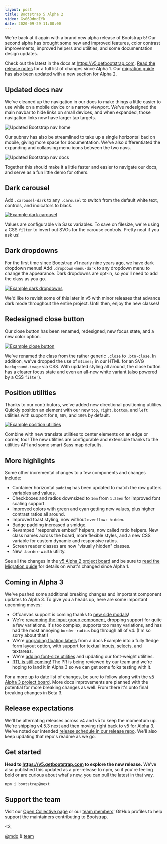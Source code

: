 ```yaml
---
layout: post
title: Bootstrap 5 Alpha 2
video: Gs069dndIYk
date: 2020-09-29 11:00:00
---
```


We're back at it again with a brand new alpha release of Bootstrap 5! Our second alpha has brought some new and improved features, color contrast improvements, improved helpers and utilities, and some documentation design updates.

Check out the latest in the docs at <https://v5.getbootstrap.com>. [Read the release notes]() for a full list of changes since Alpha 1. Our [migration guide](https://v5.getbootstrap.com/docs/5.0/migration) has also been updated with a new section for Alpha 2.

## Updated docs nav

We've cleaned up the navigation in our docs to make things a little easier to use while on a mobile device or a narrow viewport. We've redesigned the main navbar to hide links on small devices, and when expanded, those navigation links now have larger tap targets.

![Updated Bootstrap nav home](/assets/img/2020/09/v5a2-nav-home.png)

Our subnav has also be streamlined to take up a single horizontal bad on mobile, giving more space for documentation. We've also differentiated the expanding and collapsing menu icons between the two navs.

![Updated Bootstrap nav docs](/assets/img/2020/09/v5a2-nav-docs.png)

Together this should make it a little faster and easier to navigate our docs, and serve as a fun little demo for others.

## Dark carousel

Add `.carousel-dark` to any `.carousel` to switch from the default white text, controls, and indicators to black.

[![Example dark carousel](/assets/img/2020/09/v5a2-carousel-dark.png)](https://v5.getbootstrap.com/docs/5.0/components/carousel/#dark-variant)

Values are configurable via Sass variables. To save on filesize, we're using a CSS `filter` to invert out SVGs for the carouse controls. Pretty neat if you ask us!

## Dark dropdowns

For the first time since Bootstrap v1 nearly nine years ago, we have dark dropdown menus! Add `.dropdown-menu-dark` to any dropdown menu to change the appearance. Dark dropdowns are opt-in, so you'll need to add the class as you go.

[![Example dark dropdowns](/assets/img/2020/09/v5a2-dropdowns-dark.png)](https://v5.getbootstrap.com/docs/5.0/components/dropdowns/#dark-dropdowns)

We'd like to revisit some of this later in v5 with minor releases that advance dark mode throughout the entire project. Until then, enjoy the new classes!

## Redesigned close button

Our close button has been renamed, redesigned, new focus state, and a new color option.

[![Example close button](/assets/img/2020/09/v5a2-close-btn.png)](https://v5.getbootstrap.com/docs/5.0/components/close-button/)

We've renamed the class from the rather generic `.close` to `.btn-close`. In addition, we've dropped the use of `&times;` in our HTML for an SVG `background-image` via CSS. With updated styling all around, the close button has a clearer focus state and even an all-new white variant (also powered by a CSS `filter`).

## Position utilities

Thanks to our contributors, we've added new directional positioning utilities. Quickly position an element with our new `top`, `right`, `bottom`, and `left` utilities with support for `0`, `50%`, and `100%` by default.

[![Example position utilities](/assets/img/2020/09/v5a2-position-utils.png)](https://v5.getbootstrap.com/docs/5.0/utilities/position/)

Combine with new translate utilities to center elements on an edge or corner, too! The new utilities are configurable and extensible thanks to the utilities API and some smart Sass map defaults.

## More highlights

Some other incremental changes to a few components and changes include:

- Container horizontal `padding` has been updated to match the row gutters variables and values.
- Checkboxes and radios downsized to `1em` from `1.25em` for improved font scaling support.
- Improved colors with green and cyan getting new values, plus higher contrast ratios all around.
- Improved toast styling, now without `overflow: hidden`.
- Badge padding increased a smidge.
- Revamped "responsive embed" helpers, now called ratio helpers. New class names across the board, more flexible styles, and a new CSS variable for custom dynamic and responsive ratios.
- Screen reader classes are now "visually hidden" classes.
- New `.border-width` utility.

See all the changes in the [v5 Alpha 2 project board](https://github.com/twbs/bootstrap/projects/21) and be sure to [read the Migration guide]() for details on what's changed since Alpha 1.

## Coming in Alpha 3

We've pushed some additional breaking changes and important component updates to Alpha 3. To give you a heads up, here are some important upcoming moves:

- Offcanvas support is coming thanks to [new side modals](https://github.com/twbs/bootstrap/pull/31285)!
- We're [revamping the input group component](https://github.com/twbs/bootstrap/pull/31666), dropping support for quite a few variations. It's too complex, supports too many variations, and has had the most annoying `border-radius` bug through all of v4. (I'm so sorry about that!)
- We're [upgrading floating labels](https://github.com/twbs/bootstrap/pull/30449) from a docs Example into a fully fledge form layout option, with support for textual inputs, selects, and textareas.
- We're [adding font-size utilities](https://github.com/twbs/bootstrap/pull/30571) and updating our font-weight utilities.
- [RTL is still coming!](https://github.com/twbs/bootstrap/pull/30980) The PR is being reviewed by our team and we're hoping to land it in Alpha 3 so we can get some folks testing with it.

For a more up to date list of changes, be sure to follow along with the [v5 Alpha 3 project board](https://github.com/twbs/bootstrap/projects/22). More docs improvements are planned with the potential for more breaking changes as well. From there it's onto final breaking changes in Beta 3.

## Release expectations

We'll be alternating releases across v4 and v5 to keep the momentum up. We're shipping v4.5.3 next and then moving right back to v5 for Alpha 3. We've noted our intended [release schedule in our release repo](https://github.com/twbs/release#upcoming-release-schedule). We'll also keep updating that repo's readme as we go.

## Get started

**Head to <https://v5.getbootstrap.com> to explore the new release.** We've also published this updated as a pre-release to npm, so if you're feeling bold or are curious about what's new, you can pull the latest in that way.

```sh
npm i bootstrap@next
```

## Support the team

Visit our [Open Collective page](https://opencollective.com/bootstrap) or our [team members](https://github.com/orgs/twbs/people)' GitHub profiles to help support the maintainers contributing to Bootstrap.

<3,<br>

[@mdo](https://github.com/mdo) & [team](https://github.com/twbs)
